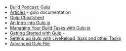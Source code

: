 - [Build Podcast: Gulp](http://build-podcast.com/gulp/) 
- [Articles](https://github.com/gulpjs/gulp/blob/master/docs/README.md#articles-and-recipes) - gulp documentation
- [Gulp Cheatsheet](https://github.com/gulpjs/gulp/blob/master/docs/README.md#articles-and-recipes)
- [An Intro into Gulp.js](http://www.sitepoint.com/introduction-gulp-js/)
- [Managing Your Build Tasks with Gulp.js](http://code.tutsplus.com/tutorials/managing-your-build-tasks-with-gulpjs--net-36910)
- [Getting Started with Gulp](http://markgoodyear.com/2014/01/getting-started-with-gulp/) - 
- [Setting up Gulp with LiveReload, Sass and other Tasks](http://help.nitrous.io/setting-up-gulp-with-livereload-and-sass/)
- [Advanced Gulp File](http://www.mikestreety.co.uk/blog/an-advanced-gulpjs-file)